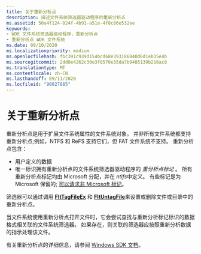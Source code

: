 ```yaml
---
title: 关于重新分析点
description: 描述文件系统筛选器驱动程序的重新分析点
ms.assetid: 50a4f124-024f-4b91-a51e-4f8c86e532ee
keywords:
- WDK 文件系统筛选器驱动程序，重新分析点
- 重新分析点 WDK 文件系统
ms.date: 09/10/2020
ms.localizationpriority: medium
ms.openlocfilehash: fbc391c939d154bcd68e393186840d6d1eb35e4b
ms.sourcegitcommit: 2dd8e4262c30e3f8570e35da7b9485139b216ac8
ms.translationtype: MT
ms.contentlocale: zh-CN
ms.lasthandoff: 09/11/2020
ms.locfileid: "90027885"
---
```

# <a name="about-reparse-points"></a>关于重新分析点

重新分析点是用于扩展文件系统属性的文件系统对象。 并非所有文件系统都支持重新分析点;例如，NTFS 和 ReFS 支持它们，但 FAT 文件系统不支持。 重新分析点包含：

- 用户定义的数据
- 唯一标识拥有重新分析点的文件系统筛选器驱动程序的 *重分析点标记* 。 所有重新分析点标记均由 Microsoft 分配，并在 *ntifs*中定义。 有些标记是为 Microsoft 保留的; [可以请求非 Microsoft 标记](reparse-point-tag-request.md)。

筛选器可以通过调用 [**FltTagFileEx**](https://docs.microsoft.com/windows-hardware/drivers/ddi/fltkernel/nf-fltkernel-flttagfileex) 和 [**FltUntagFile**](https://docs.microsoft.com/windows-hardware/drivers/ddi/fltkernel/nf-fltkernel-fltuntagfile)来设置或删除文件或目录中的重新分析点。

当文件系统使用重新分析点打开文件时，它会尝试查找与重新分析标记标识的数据格式相关联的文件系统筛选器。 如果存在，则关联的筛选器应按照重新分析数据的指示处理该文件。

有关重新分析点的详细信息，请参阅 [Windows SDK 文档](https://docs.microsoft.com/windows/win32/fileio/reparse-points)。
